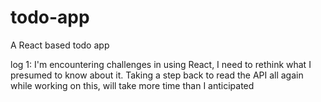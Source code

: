 # todo-app
A React based todo app

log 1:
    I'm encountering challenges in using React, I need to rethink what I presumed to know about it.
    Taking a step back to read the API all again while working on this, will take more time than I anticipated
